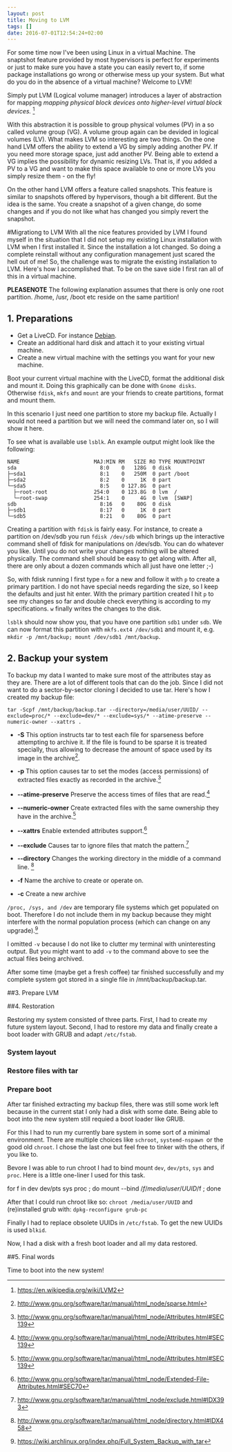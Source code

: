 ```yaml
---
layout: post
title: Moving to LVM
tags: []
date: 2016-07-01T12:54:24+02:00
---
```


For some time now I've been using Linux in a virtual Machine. The snaptshot feature provided by most hypervisors is perfect for experiments or just to make sure you have a state you can easily revert to, if some package installations go wrong or otherwise mess up your system. But what do you do in the absence of a virtual machine? Welcome to LVM!

Simply put LVM (Logical volume manager) introduces a layer of abstraction for mapping *mapping physical block devices onto higher-level virtual block devices.* [^1]

With this abstraction it is possible to group physical volumes (PV) in a so called volume group (VG). A volume group again can be devided in logical volumes (LV). What makes LVM so interesting are two things. On the one hand LVM offers the ability to extend a VG by simply adding another PV. If you need more storage space, just add another PV. Being able to extend a VG implies the possibility for dynamic resizing LVs. That is, if you added a PV to a VG and want to make this space available to one or more LVs you simply resize them - on the fly!

 On the other hand LVM offers a feature called snapshots. This feature is similar to snapshots offered by hypervisors, though a bit different. But the idea is the same. You create a snapshot of a given change, do some changes and if you do not like what has changed you simply revert the snapshot.


#Migrationg to LVM
With all the nice features provided by LVM I found myself in the situation that I did not setup my existing Linux installation with LVM when I first installed it. Since the installation a lot changed. So doing a complete reinstall without any configuration management just scared the hell out of me! So, the challenge was to migrate the existing installation to LVM. Here's how I accomplished that. To be on the save side I first ran all of this in a virtual machine.

__PLEASENOTE__
The following explanation assumes that there is only one root partition. /home, /usr, /boot etc reside on the same partition!

## 1. Preparations
- Get a LiveCD. For instance [Debian](https://www.debian.org/CD/live/).
- Create an additional hard disk and attach it to your existing virtual machine.
- Create a new virtual machine with the settings you want for your new machine.

Boot your current virtual machine with the LiveCD, format the additional disk and mount it. Doing this graphically can be done with `Gnome disks`. Otherwise `fdisk`, `mkfs` and `mount` are your friends to create partitions, format and mount them.

In this scenario I just need one partition to store my backup file. Actually I would not need a partition but we will need the command later on, so I will show it here.

To see what is available use `lsblk`. An example output might look like the following:

    NAME                        MAJ:MIN RM   SIZE RO TYPE MOUNTPOINT
    sda                           8:0    0   128G  0 disk
    ├─sda1                        8:1    0   250M  0 part /boot
    ├─sda2                        8:2    0     1K  0 part
    └─sda5                        8:5    0 127.8G  0 part
      ├─root-root               254:0    0 123.8G  0 lvm  /
      └─root-swap               254:1    0     4G  0 lvm  [SWAP]
    sdb                           8:16   0    80G  0 disk
    ├─sdb1                        8:17   0     1K  0 part
    └─sdb5                        8:21   0    80G  0 part

Creating a partition with `fdisk` is fairly easy. For instance, to create a partition on /dev/sdb you run `fdisk /dev/sdb` which brings up the interactive command shell of fdisk for manipulations on /dev/sdb. You can do whatever you like. Until you do not write your changes nothing will be altered physically. The command shell should be easy to get along with. After all, there are only about a dozen commands which all just have one letter ;-)

So, with fdisk running I first type `n` for a new and follow it with `p` to create a primary partition. I do not have special needs regarding the size, so I keep the defaults and just hit enter. With the primary partition created I hit `p` to see my changes so far and double check everything is according to my specifications. `w` finally writes the changes to the disk.

`lsblk` should now show you, that you have one partition `sdb1` under `sdb`. We can now format this partition with `mkfs.ext4 /dev/sdb1` and mount it, e.g. `mkdir -p /mnt/backup; mount /dev/sdb1 /mnt/backup`.

## 2. Backup your system
To backup my data I wanted to make sure most of the attributes stay as they are. There are a lot of different tools that can do the job. Since I did not want to do a sector-by-sector cloning I decided to use tar. Here's how I created my backup file: 

    tar -Scpf /mnt/backup/backup.tar --directory=/media/user/UUID/ --exclude=proc/* --exclude=dev/* --exclude=sys/* --atime-preserve --numeric-owner --xattrs .

- **-S** This option instructs tar to test each file for sparseness before attempting to archive it. If the file is found to be sparse it is treated specially, thus allowing to decrease the amount of space used by its image in the archive[^2].

- **-p** This option causes tar to set the modes (access permissions) of extracted files exactly as recorded in the archive.[^3]
- **--atime-preserve** Preserve the access times of files that are read.[^3]
- **--numeric-owner** Create extracted files with the same ownership they have in the archive.[^3]
- **--xattrs** Enable extended attributes support.[^4]

- **--exclude** Causes tar to ignore files that match the pattern.[^5]
- **--directory** Changes the working directory in the middle of a command line. [^6]
- **-f** Name the archive to create or operate on.
- **-c** Create a new archive


`/proc, /sys, and /dev` are temporary file systems which get populated on boot. Therefore I do not include them in my backup because they might interfere with the normal population process (which can change on any upgrade).[^7]

I omitted `-v` because I do not like to clutter my terminal with uninteresting output. But you might want to add `-v` to the command above to see the actual files being archived.

After some time (maybe get a fresh coffee) tar finished successfully and my complete system got stored in a single file in /mnt/backup/backup.tar.

##3. Prepare LVM

##4. Restoration

Restoring my system consisted of three parts. First, I had to create my future system layout. Second, I had to restore my data and finally create a boot loader with GRUB and adapt `/etc/fstab`.

### System layout

### Restore files with tar

### Prepare boot

After tar finished extracting my backup files, there was still some work left because in the current stat I only had a disk with some date. Being able to boot into the new system still requied a boot loader like GRUB. 

For this I had to run my currently bare system in some sort of a minimal environment. There are multiple choices like `schroot`, `systemd-nspawn `or the good old `chroot`. I chose the last one but feel free to tinker with the others, if you like to.

Bevore I was able to run chroot I had to bind mount `dev`, `dev/pts`, `sys` and `proc`. Here is a little one-liner I used for this task.

  for f in dev dev/pts sys proc ; do mount --bind /$f /media/user/UUID/$f ; done
  
After that I could run chroot like so: `chroot /media/user/UUID` and (re)installed grub with: `dpkg-reconfigure grub-pc`

Finally I had to replace obsolete UUIDs in `/etc/fstab`. To get the new UUIDs is used `blkid`. 

Now, I had a disk with a fresh boot loader and all my data restored.

##5. Final words

Time to boot into the new system!




[^1]: https://en.wikipedia.org/wiki/LVM2
[^2]: http://www.gnu.org/software/tar/manual/html_node/sparse.html
[^3]: http://www.gnu.org/software/tar/manual/html_node/Attributes.html#SEC139
[^4]: http://www.gnu.org/software/tar/manual/html_node/Extended-File-Attributes.html#SEC70
[^5]: http://www.gnu.org/software/tar/manual/html_node/exclude.html#IDX393
[^6]: http://www.gnu.org/software/tar/manual/html_node/directory.html#IDX458
[^7]: https://wiki.archlinux.org/index.php/Full_System_Backup_with_tar